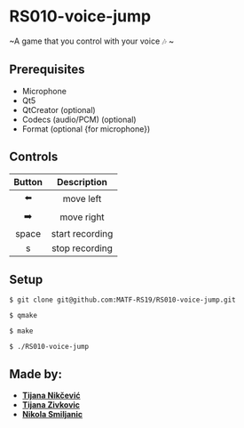 # RS010-voice-jump
~A game that you control with your voice :notes: ~

## Prerequisites
* Microphone
* Qt5
* QtCreator (optional)
* Codecs (audio/PCM) (optional)
* Format (optional {for microphone})

## Controls
|     Button    |    Description  |
|:-------------:|:---------------:|
|  :arrow_left: |    move left    |
| :arrow_right: |    move right   |
|     space     | start recording |
|       s       |  stop recording |

## Setup
`$ git clone git@github.com:MATF-RS19/RS010-voice-jump.git`

`$ qmake`

`$ make`

`$ ./RS010-voice-jump`

## Made by:
* [**Tijana Nikčević**](https://github.com/tijana0111)
* [**Tijana Zivkovic**]('placeholder')
* [**Nikola Smiljanic**](https://www.linkedin.com/in/nikola-smiljanic-791165172/)
